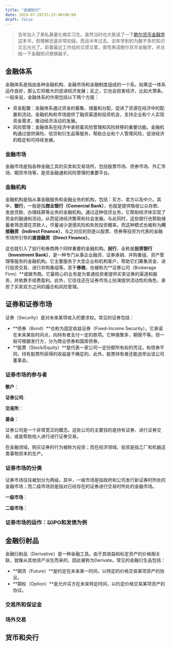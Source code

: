 ```yaml
---
title: "金融知识"
date: 2024-07-26T15:23:40+08:00
draft: false
---
```


> 去年加入了某私募量化做实习生。虽然当时也大致读了一下[鲍尔货币金融学](https://book.douban.com/subject/10484710/)这本书，但理解还是非常初级。而且半年过去，去年学到的为数不多的知识又忘光光了。趁着最近工作找的又烦又累，索性再读鲍尔货币金融学，并总结一下金融知识换换脑子。

## 金融体系

金融体系是指由各种金融机构、金融市场和金融制度组成的一个系。如果这一体系运作良好，那么它将极大的促进经济发展；反之，它也会损害经济，比如大萧条。一般来说，金融体系的作用包括以下两个方面：

- 资金配置：金融体系通过资金的募集、储蓄和分配，促进了资源在经济中的配置和流动。金融机构和市场提供了融资渠道和投资机会，支持企业和个人实现资金需求，推动经济活动的发展。
- 风险管理：金融体系在经济中承担着风险管理和风险转移的重要功能。金融机构通过提供保险、信贷和衍生品等服务，帮助企业和个人管理风险，促进经济的稳定和可持续发展。

### 金融市场

金融市场是指各种金融工具的买卖和交易场所，包括股票市场、债券市场、外汇市场、期货市场等，是资金融通和风险管理的重要平台。

### 金融机构

金融机构是指从事金融服务和金融业务的机构，包括：买方、卖方以及中介。其中，**银行**，一般是指**商业银行（Comercial Bank）**，也就是提供吸收公众存款、发放贷款、办理结算等业务的金融机构。通过这种信贷业务，它帮助经济体实现了资金的融通和流动，从而促进经济繁荣和社会发展。与此同时，这些银行也帮助储蓄者筛选潜在贷款人，尽量减少道德风险和失败投资概率。而这种模式也被称为**间接融资（Indirect Finance）**，与之对应的则是以股票、债券等投资为代表的金融市场所引导的**直接融资（Direct Finance）**。

这也就引入了投行和券商两个同样重要的金融机构。**投行**，全称是**投资银行（Investment Bank）**，是一种专门从事企业融资、证券承销、并购重组、资产管理等服务的金融机构。它主要服务于大型企业和机构客户，帮助它们筹集资金、进行投资交易、进行并购重组等。至于**券商**，也被称为**证券公司（Brokerage Firm）**或做市商。它最核心的业务是为普通投资者提供买卖证券的渠道和服务，并依靠手续费盈利。此外，它往往还在证券市场上扮演提供流动性的角色，承担了买卖双方之间的撮合和风险管理。

## 证券和证券市场

证券（Security）是对未来某项收入的要求权。常见的证券包括：

- **债券（Bond）**也称为固定收益证券（Fixed-Income Security）。它承诺在未来某些时间点，向持有者支付一定的款项。它种类繁多，期限不等。但一般可根据发行方，分为商业债券和国库债券。
- **股票（Stock/Equity）**是代表一家公司一定份额所有权的凭证。和债券不同，持有股票所获得的收益是不确定的。此外，股票持有者还能选举出该公司董事会。

### 证券市场的参与者

**散户**：

**证券公司**:

**交易所**：

**基金**：

证券公司是一个非常宽泛的概念。这些公司的主要目的是持有证券、进行证券交易，或是帮助他人进行进行证券交易。

在金融领域，购买证券的行为被称为投资；而在经济领域，投资是指工厂和机器这类事物资本的生产。

### 证券市场的分类

证券市场往往被划分为两级。其中，一级市场是指政府和公司发行新证券时所处的金融市场；而二级市场则是指对已经存在的证券进行交易时所处的金融市场。

**一级市场**：

**二级市场**：

### 证券市场的运作：以IPO和发债为例

## 金融衍射品

金融衍射品（Derivative）是一种金融工具。由于其收益和标定资产的价格相关联，就像从其他资产派生而来的，因此被称为Derivate。常见的金融衍生品包括：

- **期货（Future）**是约定在未来某一时间，以特定的价格交易某项资产的协议。
- **期权（Option）**是允许买方在未来特定时间，以约定价格交易某项资产的协议。

### 交易所和保证金

### 场外交易

## 货币和央行
